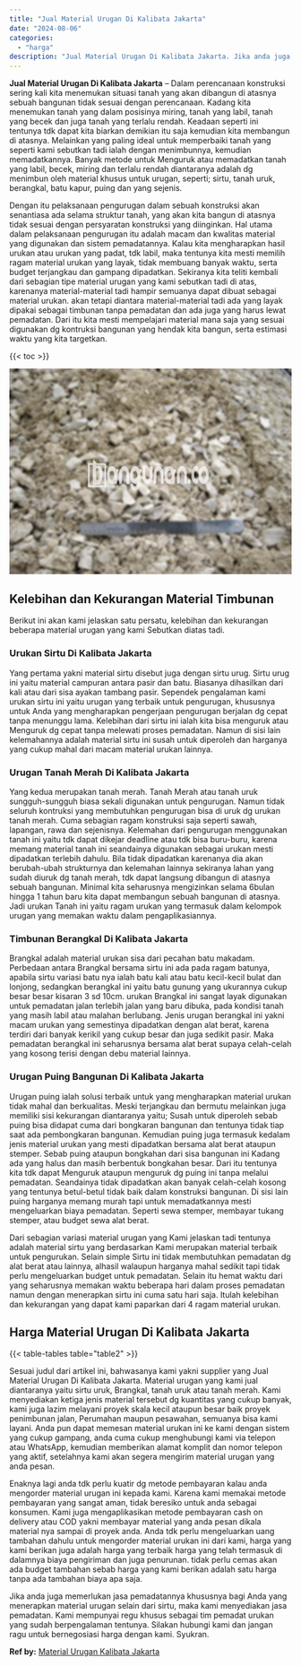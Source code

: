 ```yaml
---
title: "Jual Material Urugan Di Kalibata Jakarta"
date: "2024-08-06"
categories: 
  - "harga"
description: "Jual Material Urugan Di Kalibata Jakarta. Jika anda juga memerlukan jasa pemadatannya khususnya bagi Anda yang menerapkan material urugan selain dari sirtu,..."
---
```


**Jual Material Urugan Di Kalibata Jakarta** – Dalam perencanaan konstruksi sering kali kita menemukan situasi tanah yang akan dibangun di atasnya sebuah bangunan tidak sesuai dengan perencanaan. Kadang kita menemukan tanah yang dalam posisinya miring, tanah yang labil, tanah yang becek dan juga tanah yang terlalu rendah. Keadaan seperti ini tentunya tdk dapat kita biarkan demikian itu saja kemudian kita membangun di atasnya. Melainkan yang paling ideal untuk memperbaiki tanah yang seperti kami sebutkan tadi ialah dengan menimbunnya, kemudian memadatkannya. Banyak metode untuk Menguruk atau memadatkan tanah yang labil, becek, miring dan terlalu rendah diantaranya adalah dg menimbun oleh material khusus untuk urugan, seperti; sirtu, tanah uruk, berangkal, batu kapur, puing dan yang sejenis.

Dengan itu pelaksanaan pengurugan dalam sebuah konstruksi akan senantiasa ada selama struktur tanah, yang akan kita bangun di atasnya tidak sesuai dengan persyaratan konstruksi yang diinginkan. Hal utama dalam pelaksanaan pengurugan itu adalah macam dan kwalitas material yang digunakan dan sistem pemadatannya. Kalau kita mengharapkan hasil urukan atau urukan yang padat, tdk labil, maka tentunya kita mesti memilih ragam material urukan yang layak, tidak membuang banyak waktu, serta budget terjangkau dan gampang dipadatkan. Sekiranya kita teliti kembali dari sebagian tipe material urugan yang kami sebutkan tadi di atas, karenanya material-material tadi hampir semuanya dapat dibuat sebagai material urukan. akan tetapi diantara material-material tadi ada yang layak dipakai sebagai timbunan tanpa pemadatan dan ada juga yang harus lewat pemadatan. Dari itu kita mesti mempelajari material mana saja yang sesuai digunakan dg kontruksi bangunan yang hendak kita bangun, serta estimasi waktu yang kita targetkan.

{{< toc >}}

![Jual Material Urugan Di Kalibata Jakarta](/images/jual-urugan-04.png)

## Kelebihan dan Kekurangan Material Timbunan

Berikut ini akan kami jelaskan satu persatu, kelebihan dan kekurangan beberapa material urugan yang kami Sebutkan diatas tadi.

### Urukan Sirtu Di Kalibata Jakarta

Yang pertama yakni material sirtu disebut juga dengan sirtu urug. Sirtu urug ini yaitu material campuran antara pasir dan batu. Biasanya dihasilkan dari kali atau dari sisa ayakan tambang pasir. Sependek pengalaman kami urukan sirtu ini yaitu urugan yang terbaik untuk pengurugan, khususnya untuk Anda yang mengharapkan pengerjaan pengurugan berjalan dg cepat tanpa menunggu lama. Kelebihan dari sirtu ini ialah kita bisa menguruk atau Menguruk dg cepat tanpa melewati proses pemadatan. Namun di sisi lain kelemahannya adalah material sirtu ini susah untuk diperoleh dan harganya yang cukup mahal dari macam material urukan lainnya.

### Urugan Tanah Merah Di Kalibata Jakarta

Yang kedua merupakan tanah merah. Tanah Merah atau tanah uruk sungguh-sungguh biasa sekali digunakan untuk pengurugan. Namun tidak seluruh kontruksi yang membutuhkan pengurugan bisa di uruk dg urukan tanah merah. Cuma sebagian ragam konstruksi saja seperti sawah, lapangan, rawa dan sejenisnya. Kelemahan dari pengurugan menggunakan tanah ini yaitu tdk dapat dikejar deadline atau tdk bisa buru-buru, karena memang material tanah ini seandainya digunakan sebagai urukan mesti dipadatkan terlebih dahulu. Bila tidak dipadatkan karenanya dia akan berubah-ubah strukturnya dan kelemahan lainnya sekiranya lahan yang sudah diuruk dg tanah merah, tdk dapat langsung dibangun di atasnya sebuah bangunan. Minimal kita seharusnya mengizinkan selama 6bulan hingga 1 tahun baru kita dapat membangun sebuah bangunan di atasnya. Jadi urukan Tanah ini yaitu ragam urukan yang termasuk dalam kelompok urugan yang memakan waktu dalam pengaplikasiannya.

### Timbunan Berangkal Di Kalibata Jakarta

Brangkal adalah material urukan sisa dari pecahan batu makadam. Perbedaan antara Brangkal bersama sirtu ini ada pada ragam batunya, apabila sirtu variasi batu nya ialah batu kali atau batu kecil-kecil bulat dan lonjong, sedangkan berangkal ini yaitu batu gunung yang ukurannya cukup besar besar kisaran 3 sd 10cm. urukan Brangkal ini sangat layak digunakan untuk pemadatan jalan terlebih jalan yang baru dibuka, pada kondisi tanah yang masih labil atau malahan berlubang. Jenis urugan berangkal ini yakni macam urukan yang semestinya dipadatkan dengan alat berat, karena terdiri dari banyak kerikil yang cukup besar dan juga sedikit pasir. Maka pemadatan berangkal ini seharusnya bersama alat berat supaya celah-celah yang kosong terisi dengan debu material lainnya.

### Urugan Puing Bangunan Di Kalibata Jakarta

Urugan puing ialah solusi terbaik untuk yang mengharapkan material urukan tidak mahal dan berkualitas. Meski terjangkau dan bermutu melainkan juga memiliki sisi kekurangan diantaranya yaitu; Susah untuk diperoleh sebab puing bisa didapat cuma dari bongkaran bangunan dan tentunya tidak tiap saat ada pembongkaran bangunan. Kemudian puing juga termasuk kedalam jenis material urukan yang mesti dipadatkan bersama alat berat ataupun stemper. Sebab puing ataupun bongkahan dari sisa bangunan ini Kadang ada yang halus dan masih berbentuk bongkahan besar. Dari itu tentunya kita tdk dapat Menguruk ataupun menguruk dg puing ini tanpa melalui pemadatan. Seandainya tidak dipadatkan akan banyak celah-celah kosong yang tentunya betul-betul tidak baik dalam konstruksi bangunan. Di sisi lain puing harganya memang murah tapi untuk memadatkannya mesti mengeluarkan biaya pemadatan. Seperti sewa stemper, membayar tukang stemper, atau budget sewa alat berat.

Dari sebagian variasi material urugan yang Kami jelaskan tadi tentunya adalah material sirtu yang berdasarkan Kami merupakan material terbaik untuk pengurukan. Selain simple Sirtu ini tidak membutuhkan pemadatan dg alat berat atau lainnya, alhasil walaupun harganya mahal sedikit tapi tidak perlu mengeluarkan budget untuk pemadatan. Selain itu hemat waktu dari yang seharusnya memakan waktu beberapa hari dalam proses pemadatan namun dengan menerapkan sirtu ini cuma satu hari saja. Itulah kelebihan dan kekurangan yang dapat kami paparkan dari 4 ragam material urukan.

## Harga Material Urugan Di Kalibata Jakarta

{{< table-tables table="table2" >}}

Sesuai judul dari artikel ini, bahwasanya kami yakni supplier yang Jual Material Urugan Di Kalibata Jakarta. Material urugan yang kami jual diantaranya yaitu sirtu uruk, Brangkal, tanah uruk atau tanah merah. Kami menyediakan ketiga jenis material tersebut dg kuantitas yang cukup banyak, kami juga lazim melayani proyek skala kecil ataupun besar baik proyek penimbunan jalan, Perumahan maupun pesawahan, semuanya bisa kami layani. Anda pun dapat memesan material urukan ini ke kami dengan sistem yang cukup gampang, anda cuma cukup menghubungi kami via telepon atau WhatsApp, kemudian memberikan alamat komplit dan nomor telepon yang aktif, setelahnya kami akan segera mengirim material urugan yang anda pesan.

Enaknya lagi anda tdk perlu kuatir dg metode pembayaran kalau anda mengorder material urugan ini kepada kami. Karena kami memakai metode pembayaran yang sangat aman, tidak beresiko untuk anda sebagai konsumen. Kami juga mengaplikasikan metode pembayaran cash on delivery atau COD yakni membayar material yang anda pesan dikala material nya sampai di proyek anda. Anda tdk perlu mengeluarkan uang tambahan dahulu untuk mengorder material urukan ini dari kami, harga yang kami berikan juga adalah harga yang terbaik harga yang telah termasuk di dalamnya biaya pengiriman dan juga penurunan. tidak perlu cemas akan ada budget tambahan sebab harga yang kami berikan adalah satu harga tanpa ada tambahan biaya apa saja.

Jika anda juga memerlukan jasa pemadatannya khususnya bagi Anda yang menerapkan material urugan selain dari sirtu, maka kami menyediakan jasa pemadatan. Kami mempunyai regu khusus sebagai tim pemadat urukan yang sudah berpengalaman tentunya. Silakan hubungi kami dan jangan ragu untuk bernegosiasi harga dengan kami. Syukran.

**Ref by:** [Material Urugan Kalibata Jakarta](https://id.wikipedia.org/wiki/Material)
